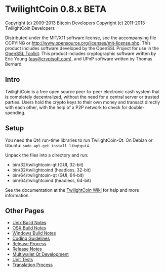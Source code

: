 TwilightCoin 0.8.x BETA
====================

Copyright (c) 2009-2013 Bitcoin Developers
Copyright (c) 2011-2013 TwilightCoin Developers

Distributed under the MIT/X11 software license, see the accompanying
file COPYING or http://www.opensource.org/licenses/mit-license.php.
This product includes software developed by the OpenSSL Project for use in the [OpenSSL Toolkit](http://www.openssl.org/). This product includes
cryptographic software written by Eric Young ([eay@cryptsoft.com](mailto:eay@cryptsoft.com)), and UPnP software written by Thomas Bernard.


Intro
---------------------
TwilightCoin is a free open source peer-to-peer electronic cash system that is
completely decentralized, without the need for a central server or trusted
parties.  Users hold the crypto keys to their own money and transact directly
with each other, with the help of a P2P network to check for double-spending.


Setup
---------------------
You need the Qt4 run-time libraries to run TwilightCoin-Qt. On Debian or Ubuntu:
	`sudo apt-get install libqtgui4`

Unpack the files into a directory and run:

- bin/32/twilightcoin-qt (GUI, 32-bit)
- bin/32/twilightcoind (headless, 32-bit)
- bin/64/twilightcoin-qt (GUI, 64-bit)
- bin/64/twilightcoind (headless, 64-bit)

See the documentation at the [TwilightCoin Wiki](http://twilightcoin.info)
for help and more information.


Other Pages
---------------------
- [Unix Build Notes](build-unix.md)
- [OSX Build Notes](build-osx.md)
- [Windows Build Notes](build-msw.md)
- [Coding Guidelines](coding.md)
- [Release Process](release-process.md)
- [Release Notes](release-notes.md)
- [Multiwallet Qt Development](multiwallet-qt.md)
- [Unit Tests](unit-tests.md)
- [Translation Process](translation_process.md)

